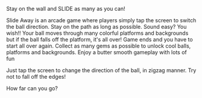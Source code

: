 Stay on the wall and SLIDE as many as you can!

Slide Away is an arcade game where players simply tap the screen to switch the ball direction. Stay on the path as long as possible.
Sound easy? You wish!!
Your ball moves through many colorful platforms and backgrounds but if the ball falls off the platform, it's all over! Game ends and you have to start all over again.
Collect as many gems as possible to unlock cool balls, platforms and backgrounds. Enjoy a butter smooth gameplay with lots of fun

Just tap the screen to change the direction of the ball, in zigzag manner. Try not to fall off the edges!

How far can you go?
